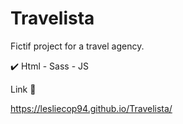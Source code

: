 # Travelista

Fictif project for a travel agency.

✔️ Html - Sass - JS 

Link 🔗

https://lesliecop94.github.io/Travelista/
